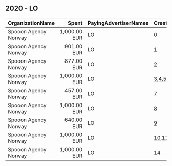 ## 2020 - LO 
|OrganizationName|Spent|PayingAdvertiserNames|CreativeUrls|Impressions|Genders|AgeBrackets|CountryCodes|BillingAddresses|CandidateBallotInformation|
|:---|---:|:---|:---|---:|:---|:---|:---|:---|:---|
|Spooon Agency Norway|1,000.00 EUR|LO|[0](https://www.snap.com/political-ads/asset/f37a2ef3554d1c18c42f7db29c705aefba20ce504de86083f19f932d7143b2c3?mediaType=mp4)|118,040||20+|norway|"Grensen 17,Oslo,0159,NO"||
|Spooon Agency Norway|901.00 EUR|LO|[1](https://www.snap.com/political-ads/asset/830bc9e1179cd284c597c25e07822eb1287dfc71c5c15fdefe0b3a9afc6e0229?mediaType=mp4)|278,077||20+|norway|"Grensen 17,Oslo,0159,NO"||
|Spooon Agency Norway|877.00 EUR|LO|[2](https://www.snap.com/political-ads/asset/16ec519609346b42dada6b8c8ba695efd366d9c7bd84f629a76975e879969adc?mediaType=mp4)|745,044||40-|norway|"Grensen 17,Oslo,0159,NO"||
|Spooon Agency Norway|1,000.00 EUR|LO|[3](https://www.snap.com/political-ads/asset/b4efccba1d7b8895bcc10e3d67d471e06ab828bd4b551bb24472e6e8e7d6f902?mediaType=mp4),[4](https://www.snap.com/political-ads/asset/cadd0c5f6fb9cac5a86a381c24b931a12b98871b0519cb6d445de5dc862c96c2?mediaType=mp4),[5](https://www.snap.com/political-ads/asset/4c6b7f3be42fbfa6a8a7f95a9fd0fb62e60cecee7b6c55d05eea3e35e5bb5228?mediaType=mp4),[6](https://www.snap.com/political-ads/asset/79a9401bbd9306b96c8122eaaa5b2db75295bc053cfd9b52fea00710046ca510?mediaType=mp4)|575,028||20+|norway|"Grensen 17,Oslo,0159,NO"||
|Spooon Agency Norway|457.00 EUR|LO|[7](https://www.snap.com/political-ads/asset/17d9ce75b4c78c86ffb4cfa8e8f4e9f3a6841edf554fd5f79d3c470f0b097ae0?mediaType=mp4)|151,691||20+|norway|"Grensen 17,Oslo,0159,NO"||
|Spooon Agency Norway|1,000.00 EUR|LO|[8](https://www.snap.com/political-ads/asset/998c46ca461a568defd05bc47723a93dab58c8f6ba39864e7fbb621d9083a7f3?mediaType=mp4)|119,030||20+|norway|"Grensen 17,Oslo,0159,NO"||
|Spooon Agency Norway|640.00 EUR|LO|[9](https://www.snap.com/political-ads/asset/8dc2848ee6d5735852bbc8029bab5ca07738acc08d7600fc2c8eaa6b7f190970?mediaType=mp4)|205,383||20+|norway|"Grensen 17,Oslo,0159,NO"||
|Spooon Agency Norway|1,000.00 EUR|LO|[10](https://www.snap.com/political-ads/asset/1e8ecdca82e8c1a07a16bc15c8844b887c694744c399a0c768bd9ea74f4d2e24?mediaType=mp4),[11](https://www.snap.com/political-ads/asset/9a20595c188ae233259bcb3d357c21b9071d6c9da3a45e652a39f2c021fd2d86?mediaType=mp4),[12](https://www.snap.com/political-ads/asset/29014a0eaf54ff8c6b2ac42186a5b1c3983d1117032285b1f389fb6362e2539d?mediaType=mp4),[13](https://www.snap.com/political-ads/asset/0e76e4235cc34cc42042d29331024920f74355e9d3f44db35ec56104910ae8c7?mediaType=mp4)|1,241,710||20+|norway|"Grensen 17,Oslo,0159,NO"||
|Spooon Agency Norway|1,000.00 EUR|LO|[14](https://www.snap.com/political-ads/asset/16ec519609346b42dada6b8c8ba695efd366d9c7bd84f629a76975e879969adc?mediaType=mp4)|114,425||18-40|norway|"Grensen 17,Oslo,0159,NO"||
